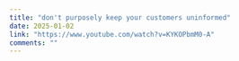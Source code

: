 ```yaml
---
title: "don't purposely keep your customers uninformed"
date: 2025-01-02
link: "https://www.youtube.com/watch?v=KYKOPbmM0-A"
comments: ""
---
```


